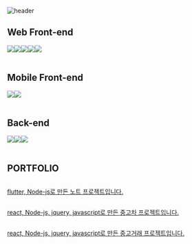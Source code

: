![header](https://capsule-render.vercel.app/api?type=Rect&color=timeGradient&text=Welcome%20to%20taebin's%20GitHub%20😀&animation=fadeIn&fontSize=35&fontAlignY=45&fontAlign=55&height=250)
    
## Web Front-end
<div style="display:flex; flex-direction:row;">
    <img src="https://img.shields.io/badge/css-F80000?style=for-the-badge&logo=css&logoColor=white">
    <img src="https://img.shields.io/badge/html-E34F26?style=for-the-badge&logo=html&logoColor=white"> 
    <img src="https://img.shields.io/badge/javascript-F7DF1E?style=for-the-badge&logo=javascript boot&logoColor=white"> 
    <!--<img src="https://img.shields.io/badge/Gradle-02303A?style=for-the-badge&logo=gradle&logoColor=white"> -->
    <img src="https://img.shields.io/badge/jeuqry-0769AD?style=for-the-badge&logo=jeuqry&logoColor=white">
    <img src="https://img.shields.io/badge/react-61DAFB?style=for-the-badge&logo=react&logoColor=white">
    
</div><br>

## Mobile Front-end
<div style="display:flex; flex-direction:row;">
    <img src="https://img.shields.io/badge/dart-0175C2?style=for-the-badge&logo=dart&logoColor=white"> 
    <img src="https://img.shields.io/badge/flutter-02569B?style=for-the-badge&logo=flutter boot&logoColor=white"> 
    <!--<img src="https://img.shields.io/badge/Gradle-02303A?style=for-the-badge&logo=gradle&logoColor=white"> -->
    
</div><br>
</div>

## Back-end
<div style="display:flex; flex-direction:row;">
    <img src="https://img.shields.io/badge/Java-007396?style=for-the-badge&logo=Java&logoColor=white"> 
    <img src="https://img.shields.io/badge/Nodejs-5FA04E?style=for-the-badge&logo=Nodejs&logoColor=white"> 
    <img src="https://img.shields.io/badge/mysql-4479A1?style=for-the-badge&logo=mysql&logoColor=white">
    <!--<img src="https://img.shields.io/badge/Gradle-02303A?style=for-the-badge&logo=gradle&logoColor=white"> -->
</div><br>

## PORTFOLIO
<div style="display:flex; flex-direction:row;">
    <a href="https://github.com/Kwontaebin/flutter_note">
        <p>flutter, Node-js로 만든 노트 프로젝트입니다.</p>
    </a>
</div>

<div style="display:flex; flex-direction:row;">
     <a href="https://github.com/Kwontaebin/react_car">
        <p>react, Node-js, jquery, javascript로 만든 중고차 프로젝트입니다.</p>
    </a>
</div>

<div style="display:flex; flex-direction:row;">
     <a href="https://github.com/Kwontaebin/React/tree/main/react_deal_world%20">
        <p>react, Node-js, jquery, javascript로 만든 중고거래 프로젝트입니다.</p>
    </a>
</div>
</div>
